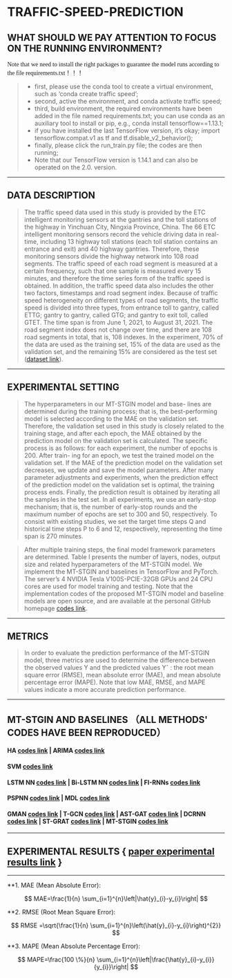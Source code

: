 # TRAFFIC-SPEED-PREDICTION

## WHAT SHOULD WE PAY ATTENTION TO FOCUS ON THE RUNNING ENVIRONMENT?

<font face="微软雅黑" >Note that we need to install the right packages to guarantee the model runs according to the file requirements.txt！！！</font>
  
>* first, please use the conda tool to create a virtual environment, such as ‘conda create traffic speed’;  
> * second, active the environment, and conda activate traffic speed;   
> * third, build environment, the required environments have been added in the file named requirements.txt; you can use conda as an auxiliary tool to install or pip, e.g., conda install tensorflow==1.13.1;    
> * if you have installed the last TensorFlow version, it’s okay; import tensorflow.compat.v1 as tf and tf.disable_v2_behavior();    
> * finally, please click the run_train.py file; the codes are then running;  
> * Note that our TensorFlow version is 1.14.1 and can also be operated on the 2.0. version.  
---
## DATA DESCRIPTION  
> The traffic speed data used in this study is provided by the ETC intelligent monitoring sensors at the gantries and the toll stations of the highway in Yinchuan City, Ningxia Province, China. The 66 ETC intelligent monitoring sensors record the vehicle driving data in real-time, including 13 highway toll stations (each toll station contains an entrance and exit) and 40 highway gantries. Therefore, these monitoring sensors divide the highway network into 108 road segments. The traffic speed of each road segment is measured at a certain frequency, such that one sample is measured every 15 minutes, and therefore the time series form of the traffic speed is obtained. In addition, the traffic speed data also includes the other two factors, timestamps and road segment index. Because of traffic speed heterogeneity on different types of road segments, the traffic speed is divided into three types, from entrance toll to gantry, called ETTG; gantry to gantry, called GTG; and gantry to exit toll, called GTET. The time span is from June 1, 2021, to August 31, 2021. The road segment index does not change over time, and there are 108 road segments in total, that is, 108 indexes. In the experiment, 70% of the data are used as the training set, 15% of the data are used as the validation set, and the remaining 15% are considered as the test set ([dataset link](https://github.com/zouguojian/Traffic-speed-prediction/tree/main/MT-STGIN/data/speed)).
---
## EXPERIMENTAL SETTING  

> The hyperparameters in our MT-STGIN model and base- lines are determined during the training process; that is, the best-performing model is selected according to the MAE on the validation set. Therefore, the validation set used in this study is closely related to the training stage, and after each epoch, the MAE obtained by the prediction model on the validation set is calculated. The specific process is as follows: for each experiment, the number of epochs is 200. After train- ing for an epoch, we test the trained model on the validation set. If the MAE of the prediction model on the validation set decreases, we update and save the model parameters. After many parameter adjustments and experiments, when the prediction effect of the prediction model on the validation set is optimal, the training process ends. Finally, the prediction result is obtained by iterating all the samples in the test set. In all experiments, we use an early-stop mechanism; that is, the number of early-stop rounds and the maximum number of epochs are set to 300 and 50, respectively. To consist with existing studies, we set the target time steps Q and historical time steps P to 6 and 12, respectively, representing the time span is 270 minutes.  

> After multiple training steps, the final model framework parameters are determined. Table I presents the number of layers, nodes, output size and related hyperparameters of the MT-STGIN model. We implement the MT-STGIN and baselines in TensorFlow and PyTorch. The server’s 4 NVIDIA Tesla V100S-PCIE-32GB GPUs and 24 CPU cores are used for model training and testing. Note that the implementation codes of the proposed MT-STGIN model and baseline models are open source, and are available at the personal GitHub homepage [codes link](https://github.com/zouguojian/Traffic-speed-prediction/tree/main/MT-STGIN).
---
## METRICS

> In order to evaluate the prediction performance of the MT-STGIN model, three metrics are used to determine the difference between the observed values Y and the predicted values Yˆ : the root mean square error (RMSE), mean absolute error (MAE), and mean absolute percentage error (MAPE). Note that low MAE, RMSE, and MAPE values indicate a more accurate prediction performance. 
---

## MT-STGIN AND BASELINES （ALL METHODS' CODES HAVE BEEN REPRODUCED） 
#### HA  [codes link](https://github.com/zouguojian/Traffic-speed-prediction/tree/main/MT-STGIN/baseline/ha)  | ARIMA [codes link](https://github.com/zouguojian/Traffic-speed-prediction/tree/main/MT-STGIN/baseline/arima)  
#### SVM [codes link](https://github.com/zouguojian/Traffic-speed-prediction/tree/main/MT-STGIN/baseline)

#### LSTM NN [codes link](https://github.com/zouguojian/Traffic-speed-prediction/tree/main/MT-STGIN/baseline/lstm) | Bi-LSTM NN [codes link](https://github.com/zouguojian/Traffic-speed-prediction/tree/main/MT-STGIN/baseline/bi_lstm) | FI-RNNs [codes link](https://github.com/zouguojian/Traffic-speed-prediction/tree/main/MT-STGIN/baseline/firnn)
#### PSPNN [codes link](https://github.com/zouguojian/Traffic-speed-prediction/tree/main/MT-STGIN/baseline/pspnn) | MDL [codes link](https://github.com/zouguojian/Traffic-speed-prediction/tree/main/MT-STGIN/baseline/mdl)
#### GMAN [codes link](https://github.com/zouguojian/Traffic-speed-prediction/tree/main/MT-STGIN/baseline/gman) | T-GCN [codes link](https://github.com/zouguojian/Traffic-speed-prediction/tree/main/MT-STGIN/baseline/tgcn) | AST-GAT [codes link](https://github.com/zouguojian/Traffic-speed-prediction/tree/main/MT-STGIN/baseline/astgat) | DCRNN [codes link](https://github.com/zouguojian/Traffic-speed-prediction/tree/main/MT-STGIN/baseline/dcrnn) | ST-GRAT [codes link](https://github.com/zouguojian/Traffic-speed-prediction/tree/main/MT-STGIN/baseline/st_grat) | MT-STGIN [codes link](https://github.com/zouguojian/Traffic-speed-prediction/tree/main/MT-STGIN) 
---
## EXPERIMENTAL RESULTS { [paper experimental results link](https://github.com/zouguojian/Traffic-speed-prediction/tree/main/MT-STGIN/paper) }
---

**1. MAE (Mean Absolute Error):

$$
MAE=\frac{1}{n} \sum_{i=1}^{n}\left|\hat{y}_{i}-y_{i}\right|
$$

**2. RMSE (Root Mean Square Error):

$$
RMSE =\sqrt{\frac{1}{n} \sum_{i=1}^{n}\left(\hat{y}_{i}-y_{i}\right)^{2}}
$$

**3. MAPE (Mean Absolute Percentage Error):

$$
MAPE=\frac{100 \%}{n} \sum_{i=1}^{n}\left|\frac{\hat{y}_{i}-y_{i}}{y_{i}}\right|
$$